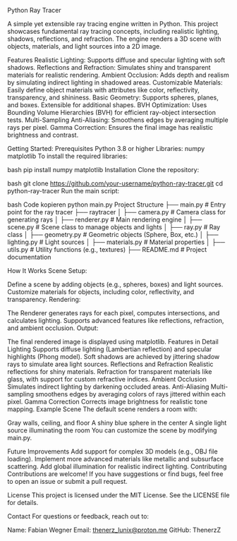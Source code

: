 Python Ray Tracer

A simple yet extensible ray tracing engine written in Python. This project showcases fundamental ray tracing concepts, including realistic lighting, shadows, reflections, and refraction. The engine renders a 3D scene with objects, materials, and light sources into a 2D image.

Features
Realistic Lighting: Supports diffuse and specular lighting with soft shadows.
Reflections and Refraction: Simulates shiny and transparent materials for realistic rendering.
Ambient Occlusion: Adds depth and realism by simulating indirect lighting in shadowed areas.
Customizable Materials: Easily define object materials with attributes like color, reflectivity, transparency, and shininess.
Basic Geometry: Supports spheres, planes, and boxes. Extensible for additional shapes.
BVH Optimization: Uses Bounding Volume Hierarchies (BVH) for efficient ray-object intersection tests.
Multi-Sampling Anti-Aliasing: Smoothens edges by averaging multiple rays per pixel.
Gamma Correction: Ensures the final image has realistic brightness and contrast.


Getting Started:
Prerequisites
Python 3.8 or higher
Libraries:
numpy
matplotlib
To install the required libraries:


bash
pip install numpy matplotlib
Installation
Clone the repository:


bash
git clone https://github.com/your-username/python-ray-tracer.git
cd python-ray-tracer
Run the main script:

bash
Code kopieren
python main.py
Project Structure
├── main.py                   # Entry point for the ray tracer
├── raytracer
│   ├── camera.py             # Camera class for generating rays
│   ├── renderer.py           # Main rendering engine
│   ├── scene.py              # Scene class to manage objects and lights
│   ├── ray.py                # Ray class
│   ├── geometry.py           # Geometric objects (Sphere, Box, etc.)
│   ├── lighting.py           # Light sources
│   ├── materials.py          # Material properties
│   ├── utils.py              # Utility functions (e.g., textures)
├── README.md                 # Project documentation


How It Works
Scene Setup:

Define a scene by adding objects (e.g., spheres, boxes) and light sources.
Customize materials for objects, including color, reflectivity, and transparency.
Rendering:

The Renderer generates rays for each pixel, computes intersections, and calculates lighting.
Supports advanced features like reflections, refraction, and ambient occlusion.
Output:

The final rendered image is displayed using matplotlib.
Features in Detail
Lighting
Supports diffuse lighting (Lambertian reflection) and specular highlights (Phong model).
Soft shadows are achieved by jittering shadow rays to simulate area light sources.
Reflections and Refraction
Realistic reflections for shiny materials.
Refraction for transparent materials like glass, with support for custom refractive indices.
Ambient Occlusion
Simulates indirect lighting by darkening occluded areas.
Anti-Aliasing
Multi-sampling smoothens edges by averaging colors of rays jittered within each pixel.
Gamma Correction
Corrects image brightness for realistic tone mapping.
Example Scene
The default scene renders a room with:

Gray walls, ceiling, and floor
A shiny blue sphere in the center
A single light source illuminating the room
You can customize the scene by modifying main.py.

Future Improvements
Add support for complex 3D models (e.g., OBJ file loading).
Implement more advanced materials like metallic and subsurface scattering.
Add global illumination for realistic indirect lighting.
Contributing
Contributions are welcome! If you have suggestions or find bugs, feel free to open an issue or submit a pull request.

License
This project is licensed under the MIT License. See the LICENSE file for details.

Contact
For questions or feedback, reach out to:

Name: Fabian Wegner
Email: thenerz_lunix@proton.me
GitHub: ThenerzZ
